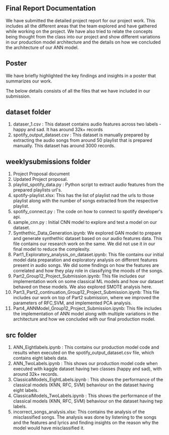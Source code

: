 ## Final Report Documentation
We have submitted the detailed project report for our project work. This includes all the different areas that the team explored and have gathered while working on the project. We have also tried to relate the concepts being thought from the class into our project and show different variations in our production model architecture and the details on how we concluded the architecture of our ANN model.

## Poster
We have briefly highlighted the key findings and insights in a poster that summarizes our work.

The below details consists of all the files that we have included in our submission.

## dataset folder 
1) dataser_1.csv : This dataset contains audio features across two labels - happy and sad. It has around 32k+ records
2) spotify_output_dataset.csv : This dataset is manually prepared by extracting the audio songs from around 50 playlist that is prepared manually. This dataset has around 3000 records.

## weeklysubmissions folder
1) Project Proposal document
2) Updated Project proposal.
3) playlist_spotify_data.py : Python script to extract audio features from the prepared playlists url's.
4) spotify-playlist.xlsx: This has the list of playlist nad the urls to those playlist along with the number of songs extracted from the respective playlist.
5) spotify_connect.py : The code on how to connect to spotify developer's api.
6) sample_cnn.py : Initial CNN model to explore and test a model on our dataset.
7) Synthethic_Data_Generation.ipynb: We explored GAN model to prepare and generate synthethic dataset based on our audio features data. This file contains our research work on the same. We did not use it in our final model to reduce the complexity.
8) Part1_Exploratory_analysis_on_dataset.ipynb: This file contains our initial model data preparation and exploratory analysis on different features present in audio songs. We did some findings on how the features are correlated and how they play role in classifying the moods of the songs.
9) Part2_Group12_Project_Submission.ipynb: This file includes our implementation work on some classical ML models and how our dataset behaved on these models. We also explored SMOTE analysis here.
10) Part3_Part2_continuation_Group12_Project_Submission.ipynb: This file includes our work on top of Part2 submission, where we improved the parameters of RFC,SVM, and implemented PCA analysis.
11) Part4_ANNModel_Group12_Project_Submission.ipynb: This file includes the implementation of ANN model along with multiple variations in the architecture and how we concluded with our final production model.

## src folder
1) ANN_Eightlabels.ipynb : This contains our production model code and results when executed on the spotify_output_dataset.csv file, which contains eight labels data.
2) ANN_TwoLabels.ipynb : This shows our production model code when executed with kaggle dataset having two classes (happy and sad), with around 32k+ records.
3) ClassicalModels_EightLabels.ipynb : This shows the performance of the classical models (KNN, RFC, SVM) behaviour on the dataset having eight labels. 
4) ClassicalModels_TwoLabels.ipynb : This shows the performance of the classical models (KNN, RFC, SVM) behaviour on the dataset having twp labels.
5) incorrect_songs_analysis.xlsx: This contains the analysis of the misclassified songs. The analysis was done by listening to the songs and the features and lyrics and finding insights on the reason why the model would have misclassified it.
